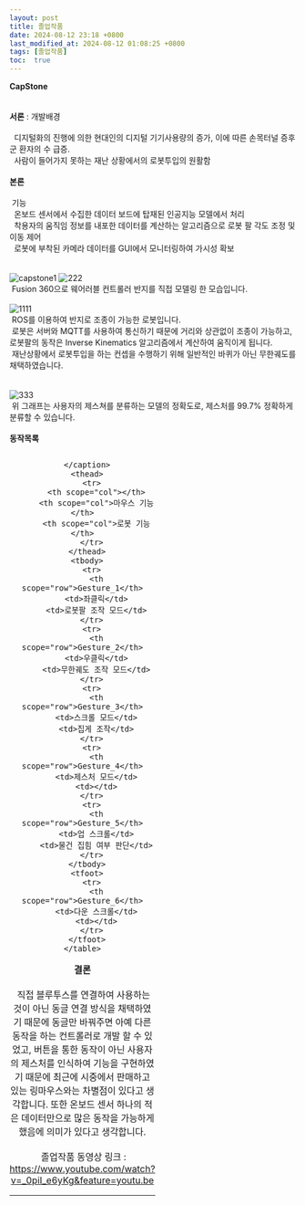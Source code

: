 ```yaml
---
layout: post
title: 졸업작품
date: 2024-08-12 23:18 +0800
last_modified_at: 2024-08-12 01:08:25 +0800
tags: [졸업작품]
toc:  true
---
```

**CapStone**\
<br/>
<br/>
**서론** : 개발배경\
<br/>
&nbsp; 디지털화의 진행에 의한 현대인의 디지털 기기사용량의 증가, 이에 따른 손목터널 증후군 환자의 수 급증.\
&nbsp; 사람이 들어가지 못하는 재난 상황에서의 로봇투입의 원활함
<br/>
<br/>
**본론**\
<br/>
&nbsp;기능\
&nbsp;&nbsp;온보드 센서에서 수집한 데이터 보드에 탑재된 인공지능 모델에서 처리\
&nbsp;&nbsp;착용자의 움직임 정보를 내포한 데이터를 계산하는 알고리즘으로 로봇 팔 각도 조정 및 이동 제어\
&nbsp;&nbsp;로봇에 부착된 카메라 데이터를 GUI에서 모니터링하여 가시성 확보\
<br/>
<br/>
![capstone1](https://github.com/user-attachments/assets/c2ec2968-4110-4a38-bc6b-f154131c6ab8)
![222](https://github.com/user-attachments/assets/d893d982-10f4-4540-9b37-2d0bd6a19e5d)
<br/>
&nbsp;Fusion 360으로 웨어러블 컨트롤러 반지를 직접 모델링 한 모습입니다.\
<br/>
![1111](https://github.com/user-attachments/assets/2c8b2ee6-980c-4ac2-a6fc-0c6f4c87d78f)
<br/>
&nbsp;ROS를 이용하여 반지로 조종이 가능한 로봇입니다.\
&nbsp;로봇은 서버와 MQTT를 사용하여 통신하기 때문에 거리와 상관없이 조종이 가능하고, 로봇팔의 동작은 Inverse Kinematics 알고리즘에서 계산하여 움직이게 됩니다.\
&nbsp;재난상황에서 로봇투입을 하는 컨셉을 수행하기 위해 일반적인 바퀴가 아닌 무한궤도를 채택하였습니다.\
<br/>
<br/>
![333](https://github.com/user-attachments/assets/17e6c2c6-e0ab-4701-9ee2-18eebb29f522)
<br/>
&nbsp;위 그래프는 사용자의 제스쳐를 분류하는 모델의 정확도로, 제스처를 99.7% 정확하게 분류할 수 있습니다.
<br/>
<br/>
**동작목록**
<br/>
<body>
    <table>
      <caption>
        
      </caption>
      <thead>
        <tr>
          <th scope="col"></th>
          <th scope="col">마우스 기능</th>
          <th scope="col">로봇 기능</th>
        </tr>
      </thead>
      <tbody>
        <tr>
          <th scope="row">Gesture_1</th>
          <td>좌클릭</td>
          <td>로봇팔 조작 모드</td>
        </tr>
        <tr>
          <th scope="row">Gesture_2</th>
          <td>우클릭</td>
          <td>무한궤도 조작 모드</td>
        </tr>
        <tr>
          <th scope="row">Gesture_3</th>
          <td>스크롤 모드</td>
          <td>집게 조작</td>
        </tr>
        <tr>
          <th scope="row">Gesture_4</th>
          <td>제스처 모드</td>
          <td></td>
        </tr>
        <tr>
          <th scope="row">Gesture_5</th>
          <td>업 스크롤</td>
          <td>물건 집힘 여부 판단</td>
        </tr>
      </tbody>
      <tfoot>
        <tr>
          <th scope="row">Gesture_6</th>
          <td>다운 스크롤</td>
          <td></td>
        </tr>
      </tfoot>
    </table>
  </body>










**결론**\
<br/>
&nbsp;직접 블루투스를 연결하여 사용하는 것이 아닌 동글 연결 방식을 채택하였기 때문에 동글만 바꿔주면 아예 다른 동작을 하는 컨트롤러로 개발 할 수 있었고, 버튼을 통한 동작이 아닌 사용자의 제스처를 인식하여 기능을 구현하였기 때문에 최근에 시중에서 판매하고 있는 링마우스와는 차별점이 있다고 생각합니다. 또한 온보드 센서 하나의 적은 데이터만으로 많은 동작을 가능하게 했음에 의미가 있다고 생각합니다.
<br/>
<br/>
&nbsp;졸업작품 동영상 링크 : https://www.youtube.com/watch?v=_0piI_e6yKg&feature=youtu.be







 


 





-----

